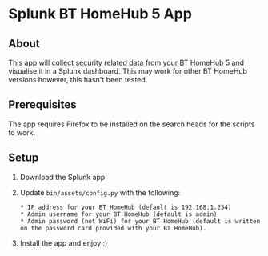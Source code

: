 # Splunk BT HomeHub 5 App

## About
This app will collect security related data from your BT HomeHub 5 and visualise it in a Splunk dashboard. This may work for other BT HomeHub versions however, this hasn't been tested. 

## Prerequisites 
The app requires Firefox to be installed on the search heads for the scripts to work. 

## Setup

1. Download the Splunk app
2. Update ```bin/assets/config.py``` with the following:

    ```
    * IP address for your BT HomeHub (default is 192.168.1.254)
    * Admin username for your BT HomeHub (default is admin)
    * Admin password (not WiFi) for your BT HomeHub (default is written on the password card provided with your BT HomeHub).
    ```

3. Install the app and enjoy :) 
